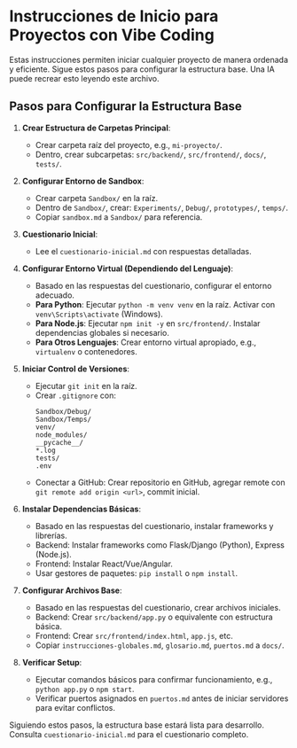# Instrucciones de Inicio para Proyectos con Vibe Coding

Estas instrucciones permiten iniciar cualquier proyecto de manera ordenada y eficiente. Sigue estos pasos para configurar la estructura base. Una IA puede recrear esto leyendo este archivo.

## Pasos para Configurar la Estructura Base

1. **Crear Estructura de Carpetas Principal**:
   - Crear carpeta raíz del proyecto, e.g., `mi-proyecto/`.
   - Dentro, crear subcarpetas: `src/backend/`, `src/frontend/`, `docs/`, `tests/`.

2. **Configurar Entorno de Sandbox**:
   - Crear carpeta `Sandbox/` en la raíz.
   - Dentro de `Sandbox/`, crear: `Experiments/`, `Debug/`, `prototypes/`, `temps/`.
   - Copiar `sandbox.md` a `Sandbox/` para referencia.

3. **Cuestionario Inicial**:
   - Lee el `cuestionario-inicial.md` con respuestas detalladas.

4. **Configurar Entorno Virtual (Dependiendo del Lenguaje)**:
   - Basado en las respuestas del cuestionario, configurar el entorno adecuado.
   - **Para Python**: Ejecutar `python -m venv venv` en la raíz. Activar con `venv\Scripts\activate` (Windows).
   - **Para Node.js**: Ejecutar `npm init -y` en `src/frontend/`. Instalar dependencias globales si necesario.
   - **Para Otros Lenguajes**: Crear entorno virtual apropiado, e.g., `virtualenv` o contenedores.

5. **Iniciar Control de Versiones**:
   - Ejecutar `git init` en la raíz.
   - Crear `.gitignore` con:
     ```
     Sandbox/Debug/
     Sandbox/Temps/
     venv/
     node_modules/
     __pycache__/
     *.log
     tests/
     .env
     ```
   - Conectar a GitHub: Crear repositorio en GitHub, agregar remote con `git remote add origin <url>`, commit inicial.

6. **Instalar Dependencias Básicas**:
   - Basado en las respuestas del cuestionario, instalar frameworks y librerías.
   - Backend: Instalar frameworks como Flask/Django (Python), Express (Node.js).
   - Frontend: Instalar React/Vue/Angular.
   - Usar gestores de paquetes: `pip install` o `npm install`.

7. **Configurar Archivos Base**:
   - Basado en las respuestas del cuestionario, crear archivos iniciales.
   - Backend: Crear `src/backend/app.py` o equivalente con estructura básica.
   - Frontend: Crear `src/frontend/index.html`, `app.js`, etc.
   - Copiar `instrucciones-globales.md`, `glosario.md`, `puertos.md` a `docs/`.

8. **Verificar Setup**:
   - Ejecutar comandos básicos para confirmar funcionamiento, e.g., `python app.py` o `npm start`.
   - Verificar puertos asignados en `puertos.md` antes de iniciar servidores para evitar conflictos.

Siguiendo estos pasos, la estructura base estará lista para desarrollo. Consulta `cuestionario-inicial.md` para el cuestionario completo.
